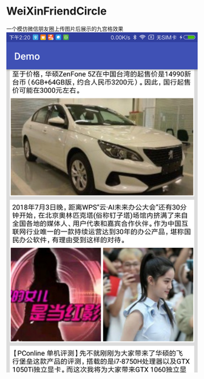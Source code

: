 # WeiXinFriendCircle
一个模仿微信朋友圈上传图片后展示的九宫格效果
![](https://github.com/hutaodediannao/WeiXinFriendCircle/blob/master/Screenshot_2018-07-08-14-20-02-608_com.app.demo.png)
